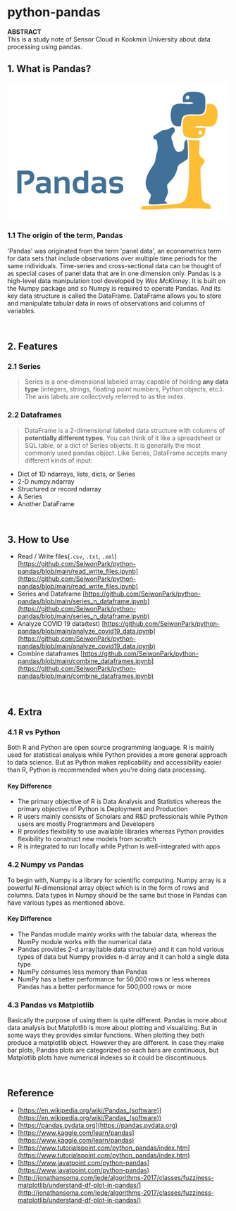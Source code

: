 # python-pandas

**ABSTRACT**    
 This is a study note of Sensor Cloud in Kookmin University about data processing using pandas. 


## 1. What is Pandas?   

<img src="https://github.com/SeiwonPark/python-pandas/blob/main/images/logo.jpeg" width="500">   


### 1.1 The origin of the term, Pandas
'Pandas' was originated from the term 'panel data', an econometrics term for data sets that include observations over multiple time periods for the same individuals. 
Time-series and cross-sectional data can be thought of as special cases of panel data that are in one dimension only. 
Pandas is a high-level data manipulation tool developed by _Wes McKinney_. 
It is built on the Numpy package and so Numpy is required to operate Pandas. And its key data structure is called the DataFrame. 
DataFrame allows you to store and manipulate tabular data in rows of observations and columns of variables.

<br/>   

## 2. Features   
### 2.1 Series   

> Series is a one-dimensional labeled array capable of holding **any data type** (integers, strings, floating point numbers, Python objects, etc.). The axis labels are collectively referred to as the index.   


### 2.2 Dataframes   

> DataFrame is a 2-dimensional labeled data structure with columns of **potentially different types**. You can think of it like a spreadsheet or SQL table, or a dict of Series objects. It is generally the most commonly used pandas object. Like Series, DataFrame accepts many different kinds of input:   

* Dict of 1D ndarrays, lists, dicts, or Series
* 2-D numpy.ndarray
* Structured or record ndarray
* A Series
* Another DataFrame     


<br/>   

## 3. How to Use

* Read / Write files(`.csv`, `.txt`, `.xml`)
   [https://github.com/SeiwonPark/python-pandas/blob/main/read_write_files.ipynb](https://github.com/SeiwonPark/python-pandas/blob/main/read_write_files.ipynb)
* Series and Dataframe
   [https://github.com/SeiwonPark/python-pandas/blob/main/series_n_dataframe.ipynb](https://github.com/SeiwonPark/python-pandas/blob/main/series_n_dataframe.ipynb)
* Analyze COVID 19 data(test)
   [https://github.com/SeiwonPark/python-pandas/blob/main/analyze_covid19_data.ipynb](https://github.com/SeiwonPark/python-pandas/blob/main/analyze_covid19_data.ipynb)
* Combine dataframes
   [https://github.com/SeiwonPark/python-pandas/blob/main/combine_dataframes.ipynb](https://github.com/SeiwonPark/python-pandas/blob/main/combine_dataframes.ipynb)

<br/>   


## 4. Extra   

### 4.1 R vs Python
Both R and Python are open source programming language. R is mainly used for statistical analysis while Python provides a more general approach to data science. 
But as Python makes replicability and accessibility easier than R, Python is recommended when you're doing data processing. 


#### Key Difference 
* The primary objective of R is Data Analysis and Statistics whereas the primary objective of Python is Deployment and Production   
* R users mainly consists of Scholars and R&D professionals while Python users are mostly Programmers and Developers   
* R provides flexibility to use available libraries whereas Python provides flexibility to construct new models from scratch   
* R is integrated to run locally while Python is well-integrated with apps   


### 4.2 Numpy vs Pandas   
To begin with, Numpy is a library for scientific computing. Numpy array is a powerful N-dimensional array object which is in the form of rows and columns. Data types in Numpy should be the same but those in Pandas can have various types as mentioned above.


#### Key Difference 
* The Pandas module mainly works with the tabular data, whereas the NumPy module works with the numerical data
* Pandas provides 2-d array(table data structure) and it can hold various types of data but Numpy provides n-d array and it can hold a single data type
* NumPy consumes less memory than Pandas
* NumPy has a better performance for 50,000 rows or less whereas	Pandas has a better performance for 500,000 rows or more


### 4.3 Pandas vs Matplotlib   
Basically the purpose of using them is quite different. Pandas is more about data analysis but Matplotlib is more about plotting and visualizing. But in some ways they provides similar functions. When plotting they both produce a matplotlib object. However they are different. 
In case they make bar plots, Pandas plots are categorized so each bars are continuous, but Matplotlib plots have numerical indexes so it could be discontinuous.   


<br/>   


## Reference   
* [https://en.wikipedia.org/wiki/Pandas_(software)](https://en.wikipedia.org/wiki/Pandas_(software))
* [https://pandas.pydata.org](https://pandas.pydata.org)
* [https://www.kaggle.com/learn/pandas](https://www.kaggle.com/learn/pandas)
* [https://www.tutorialspoint.com/python_pandas/index.htm](https://www.tutorialspoint.com/python_pandas/index.htm)
* [https://www.javatpoint.com/python-pandas](https://www.javatpoint.com/python-pandas)
* [http://jonathansoma.com/lede/algorithms-2017/classes/fuzziness-matplotlib/understand-df-plot-in-pandas/](http://jonathansoma.com/lede/algorithms-2017/classes/fuzziness-matplotlib/understand-df-plot-in-pandas/)
